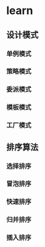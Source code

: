 # learn

## 设计模式

### 单例模式
### 策略模式
### 委派模式
### 模板模式
### 工厂模式

## 排序算法

### 选择排序
### 冒泡排序
### 快速排序
### 归并排序
### 插入排序

##

